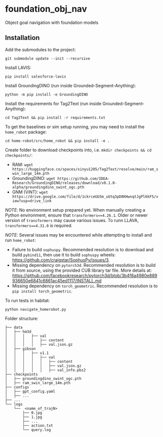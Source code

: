 # foundation_obj_nav
Object goal navigation with foundation models

## Installation
Add the submodules to the project:
```
git submodule update --init --recursive
``````

Install LAVIS:

```
pip install salesforce-lavis
```

Install GroundingDINO (run inside Grounded-Segment-Anything):

```
python -m pip install -e GroundingDINO
```

Install the requirements for Tag2Text (run inside Grounded-Segment-Anything):

```
cd Tag2Text && pip install -r requirements.txt
```

To get the baselines or sim setup running, you may need to install the `home_robot` package:
```
cd home-robot/src/home_robot && pip install -e .
```

Create folder to download checkpoints into, i.e. `mkdir checkpoints && cd checkpoints/`:
- RAM: `wget https://huggingface.co/spaces/xinyu1205/Tag2Text/resolve/main/ram_swin_large_14m.pth`
- GroundingDINO: `wget https://github.com/IDEA-Research/GroundingDINO/releases/download/v0.1.0-alpha/groundingdino_swint_ogc.pth`
- GNM (ViNT): `wget https://drive.google.com/file/d/1ckrceGb5m_uUtq3pD8KHwnqtJgPl6kF5/view?usp=drive_link`

*NOTE*: No environment setup prepared yet. When manually creating a Python environment, ensure that `transformers==4.26.1`. Older or newer version of `transformers` may cause various issues. To runn LLAVA, `transformers==4.31.0` is required.

*NOTE*: Several issues may be encountered while attempting to install and run `home_robot`:
- Failure to build `sophuspy`. Recommended resolution is to download and build `pybind11`, then use it to build `sophuspy` wheels: https://github.com/craigstar/SophusPy/issues/3.
- Missing dependency on `pytorch3d`. Recommended resolution is to build it from source, using the provided CUB library tar file. More details at: https://github.com/facebookresearch/pytorch3d/blob/3b4f8a4980e889936650e6841c6861ac45ed1117/INSTALL.md
- Missing dependency on `torch_geometric`. Recommended resolution is to `pip install torch_geometric`.

To run tests in habitat:

```
python navigate_homerobot.py
```

Folder structure:

```
├── data
│   ├── hm3d
│   │   │   ├── val
│   │   │   │   ├── content
│   │   │   │   ├── val.json.gz
│   ├── gibson
│   │   │   ├── v1.1
│   │   │   │   ├── val
│   │   │   │   │   ├── content
│   │   │   │   │   ├── val.json.gz
│   │   │   │   │   ├── val_info.pbz2
├── checkpoints
│   ├── groundingdino_swint_ogc.pth
│   ├── ram_swin_large_14m.pth
├── configs
│   ├── gpt_config.yaml
│   ├── ...
├── ...
└── logs
    └──  <name_of_trajN>
    	├── 0.jpg
    	├── 1.jpg
    	├── ...
        ├── action.txt
        └── query.log

```